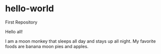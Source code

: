 # hello-world
First Repository

Hello all!

I am a moon monkey that sleeps all day and stays up all night.
My favorite foods are banana moon pies and apples.
